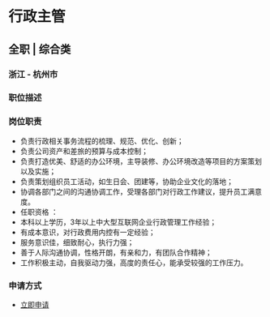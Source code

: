 
# 行政主管
## 全职  |  综合类
### 浙江 - 杭州市

### 职位描述
### 岗位职责
- 负责行政相关事务流程的梳理、规范、优化、创新；
- 负责公司资产和差旅的预算与成本控制；
- 负责打造优美、舒适的办公环境，主导装修、办公环境改造等项目的方案策划以及实施；
- 负责策划组织员工活动，如生日会、团建等，协助企业文化的落地；
- 协调各部门之间的沟通协调工作，受理各部门对行政工作建议，提升员工满意度。
- 任职资格 ：
- 本科以上学历，3年以上中大型互联网企业行政管理工作经验；
- 有成本意识，对行政费用内控有一定经验；
- 服务意识佳，细致耐心，执行力强；
- 善于人际沟通协调，性格开朗，有亲和力，有团队合作精神；
- 工作积极主动，自我驱动力强，高度的责任心，能承受较强的工作压力。
### 申请方式
- <a href="mailto:hr@tuya.com?subject=求职简历-行政主管-来自GitHub">立即申请</a>